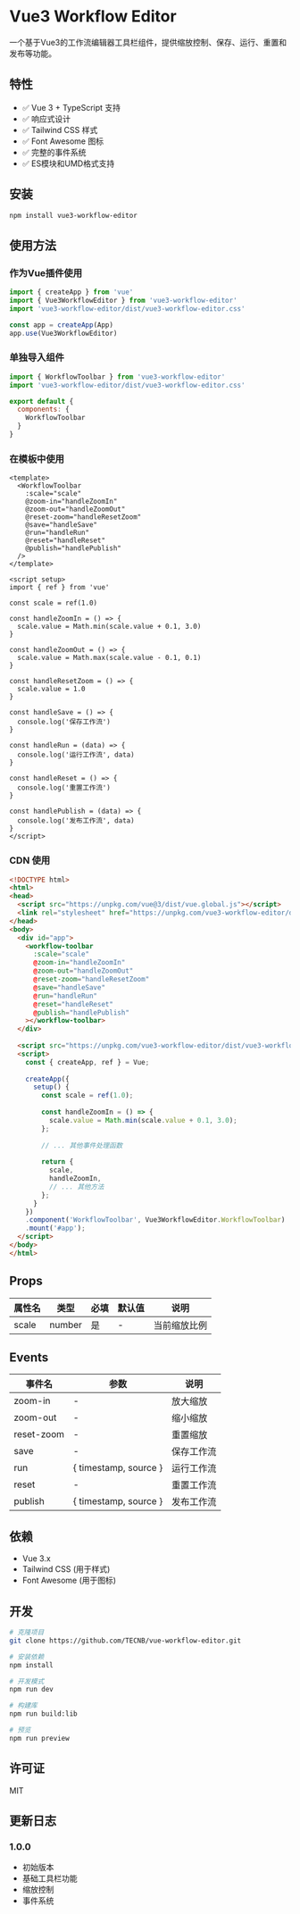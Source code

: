# Vue3 Workflow Editor

一个基于Vue3的工作流编辑器工具栏组件，提供缩放控制、保存、运行、重置和发布等功能。

## 特性

- ✅ Vue 3 + TypeScript 支持
- ✅ 响应式设计
- ✅ Tailwind CSS 样式
- ✅ Font Awesome 图标
- ✅ 完整的事件系统
- ✅ ES模块和UMD格式支持

## 安装

```bash
npm install vue3-workflow-editor
```

## 使用方法

### 作为Vue插件使用

```javascript
import { createApp } from 'vue'
import { Vue3WorkflowEditor } from 'vue3-workflow-editor'
import 'vue3-workflow-editor/dist/vue3-workflow-editor.css'

const app = createApp(App)
app.use(Vue3WorkflowEditor)
```

### 单独导入组件

```javascript
import { WorkflowToolbar } from 'vue3-workflow-editor'
import 'vue3-workflow-editor/dist/vue3-workflow-editor.css'

export default {
  components: {
    WorkflowToolbar
  }
}
```

### 在模板中使用

```vue
<template>
  <WorkflowToolbar 
    :scale="scale"
    @zoom-in="handleZoomIn"
    @zoom-out="handleZoomOut"
    @reset-zoom="handleResetZoom"
    @save="handleSave"
    @run="handleRun"
    @reset="handleReset"
    @publish="handlePublish"
  />
</template>

<script setup>
import { ref } from 'vue'

const scale = ref(1.0)

const handleZoomIn = () => {
  scale.value = Math.min(scale.value + 0.1, 3.0)
}

const handleZoomOut = () => {
  scale.value = Math.max(scale.value - 0.1, 0.1)
}

const handleResetZoom = () => {
  scale.value = 1.0
}

const handleSave = () => {
  console.log('保存工作流')
}

const handleRun = (data) => {
  console.log('运行工作流', data)
}

const handleReset = () => {
  console.log('重置工作流')
}

const handlePublish = (data) => {
  console.log('发布工作流', data)
}
</script>
```

### CDN 使用

```html
<!DOCTYPE html>
<html>
<head>
  <script src="https://unpkg.com/vue@3/dist/vue.global.js"></script>
  <link rel="stylesheet" href="https://unpkg.com/vue3-workflow-editor/dist/vue3-workflow-editor.css">
</head>
<body>
  <div id="app">
    <workflow-toolbar 
      :scale="scale"
      @zoom-in="handleZoomIn"
      @zoom-out="handleZoomOut"
      @reset-zoom="handleResetZoom"
      @save="handleSave"
      @run="handleRun"
      @reset="handleReset"
      @publish="handlePublish"
    ></workflow-toolbar>
  </div>
  
  <script src="https://unpkg.com/vue3-workflow-editor/dist/vue3-workflow-editor.umd.js"></script>
  <script>
    const { createApp, ref } = Vue;
    
    createApp({
      setup() {
        const scale = ref(1.0);
        
        const handleZoomIn = () => {
          scale.value = Math.min(scale.value + 0.1, 3.0);
        };
        
        // ... 其他事件处理函数
        
        return {
          scale,
          handleZoomIn,
          // ... 其他方法
        };
      }
    })
    .component('WorkflowToolbar', Vue3WorkflowEditor.WorkflowToolbar)
    .mount('#app');
  </script>
</body>
</html>
```

## Props

| 属性名 | 类型 | 必填 | 默认值 | 说明 |
|--------|------|------|--------|------|
| scale | number | 是 | - | 当前缩放比例 |

## Events

| 事件名 | 参数 | 说明 |
|--------|------|------|
| zoom-in | - | 放大缩放 |
| zoom-out | - | 缩小缩放 |
| reset-zoom | - | 重置缩放 |
| save | - | 保存工作流 |
| run | { timestamp, source } | 运行工作流 |
| reset | - | 重置工作流 |
| publish | { timestamp, source } | 发布工作流 |

## 依赖

- Vue 3.x
- Tailwind CSS (用于样式)
- Font Awesome (用于图标)

## 开发

```bash
# 克隆项目
git clone https://github.com/TECNB/vue-workflow-editor.git

# 安装依赖
npm install

# 开发模式
npm run dev

# 构建库
npm run build:lib

# 预览
npm run preview
```

## 许可证

MIT

## 更新日志

### 1.0.0
- 初始版本
- 基础工具栏功能
- 缩放控制
- 事件系统
